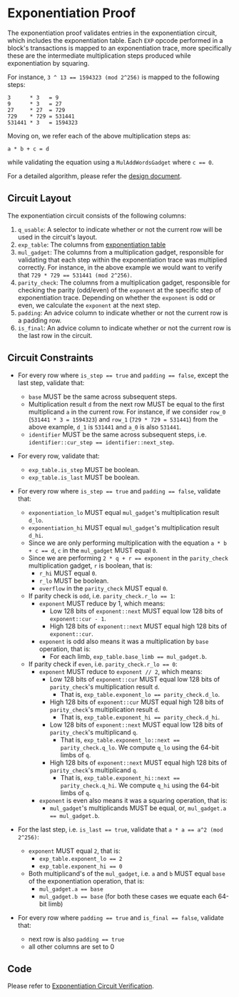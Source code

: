 # Exponentiation Proof

The exponentiation proof validates entries in the exponentiation circuit, which includes the exponentiation table. Each `EXP` opcode performed in a block's transactions is mapped to an exponentiation trace, more specifically these are the intermediate multiplication steps produced while exponentiation by squaring.

For instance, `3 ^ 13 == 1594323 (mod 2^256)` is mapped to the following steps:
```
3      * 3   = 9
9      * 3   = 27
27     * 27  = 729
729    * 729 = 531441
531441 * 3   = 1594323
```

Moving on, we refer each of the above multiplication steps as:
```
a * b + c = d
```
while validating the equation using a `MulAddWordsGadget` where `c == 0`.

For a detailed algorithm, please refer the [design document](../specs/exp-proof-design-doc.md).

## Circuit Layout

The exponentiation circuit consists of the following columns:
1. `q_usable`: A selector to indicate whether or not the current row will be used in the circuit's layout.
2. `exp_table`: The columns from [exponentiation table](./tables.md#exponentiation-table)
3. `mul_gadget`: The columns from a multiplication gadget, responsible for validating that each step within the exponentiation trace was multiplied correctly. For instance, in the above example we would want to verify that `729 * 729 == 531441 (mod 2^256)`.
4. `parity_check`: The columns from a multiplication gadget, responsible for checking the parity (odd/even) of the `exponent` at the specific step of exponentiation trace. Depending on whether the `exponent` is odd or even, we calculate the `exponent` at the next step.
5. `padding`: An advice column to indicate whether or not the current row is a padding row.
6. `is_final`: An advice column to indicate whether or not the current row is the last row in the circuit.

## Circuit Constraints

- For every row where `is_step == true` and `padding == false`, except the last step, validate that:
    - `base` MUST be the same across subsequent steps.
    - Multiplication result `d` from the next row MUST be equal to the first multiplicand `a` in the current row. For instance, if we consider `row_0` (`531441 * 3 = 1594323`) and `row_1` (`729 * 729 = 531441`) from the above example, `d_1` is `531441` and `a_0` is also `531441`.
    - `identifier` MUST be the same across subsequent steps, i.e. `identifier::cur_step == identifier::next_step`.

- For every row, validate that:
    - `exp_table.is_step` MUST be boolean.
    - `exp_table.is_last` MUST be boolean.

- For every row where `is_step == true` and `padding == false`, validate that:
    - `exponentiation_lo` MUST equal `mul_gadget`'s multiplication result `d_lo`.
    - `exponentiation_hi` MUST equal `mul_gadget`'s multiplication result `d_hi`.
    - Since we are only performing multiplication with the equation `a * b + c == d`, `c` in the `mul_gadget` MUST equal `0`.
    - Since we are performing `2 * q + r == exponent` in the `parity_check` multiplication gadget, `r` is boolean, that is:
        - `r_hi` MUST equal `0`.
        - `r_lo` MUST be boolean.
        - `overflow` in the `parity_check` MUST equal `0`.
    - If parity check is `odd`, i.e. `parity_check.r_lo == 1`:
        - `exponent` MUST reduce by 1, which means:
            - Low 128 bits of `exponent::next` MUST equal low 128 bits of `exponent::cur - 1`.
            - High 128 bits of `exponent::next` MUST equal high 128 bits of `exponent::cur`.
        - `exponent` is odd also means it was a multiplication by `base` operation, that is:
            - For each limb, `exp_table.base_limb == mul_gadget.b`.
    - If parity check if `even`, i.e. `parity_check.r_lo == 0`:
        - `exponent` MUST reduce to `exponent // 2`, which means:
            - Low 128 bits of `exponent::cur` MUST equal low 128 bits of `parity_check`'s multiplication result `d`.
                - That is, `exp_table.exponent_lo == parity_check.d_lo`.
            - High 128 bits of `exponent::cur` MUST equal high 128 bits of `parity_check`'s multiplication result `d`.
                - That is, `exp_table.exponent_hi == parity_check.d_hi`.
            - Low 128 bits of `exponent::next` MUST equal low 128 bits of `parity_check`'s multiplicand `q`.
                - That is, `exp_table.exponent_lo::next == parity_check.q_lo`. We compute `q_lo` using the 64-bit limbs of `q`.
            - High 128 bits of `exponent::next` MUST equal high 128 bits of `parity_check`'s multiplicand `q`.
                - That is, `exp_table.exponent_hi::next == parity_check.q_hi`. We compute `q_hi` using the 64-bit limbs of `q`.
        - `exponent` is even also means it was a squaring operation, that is:
            - `mul_gadget`'s multiplicands MUST be equal, or, `mul_gadget.a == mul_gadget.b`.
- For the last step, i.e. `is_last == true`, validate that `a * a == a^2 (mod 2^256)`:
    - `exponent` MUST equal `2`, that is:
        - `exp_table.exponent_lo == 2`
        - `exp_table.exponent_hi == 0`
    - Both multiplicand's of the `mul_gadget`, i.e. `a` and `b` MUST equal `base` of the exponentiation operation, that is:
        - `mul_gadget.a == base`
        - `mul_gadget.b == base` (for both these cases we equate each 64-bit limb)
- For every row where `padding == true` and `is_final == false`, validate that:
    - next row is also `padding == true`
    - all other columns are set to 0



## Code

Please refer to [Exponentiation Circuit Verification](`src/zkevm-specs/exp_circuit.py`).
